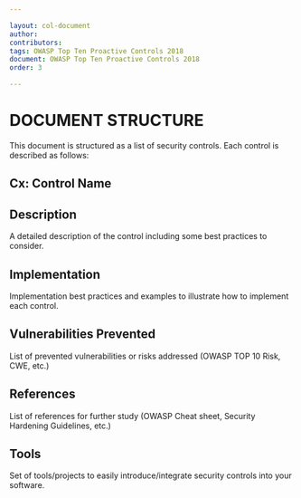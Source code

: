 ```yaml
---

layout: col-document
author:
contributors:
tags: OWASP Top Ten Proactive Controls 2018
document: OWASP Top Ten Proactive Controls 2018
order: 3

---
```


# DOCUMENT STRUCTURE
This document is structured as a list of security controls. Each control is described as follows:


## Cx: Control Name

## Description
A detailed description of the control including some best practices to consider.

## Implementation
Implementation best practices  and examples to illustrate how to implement each control.

## Vulnerabilities Prevented
List of prevented vulnerabilities or risks addressed (OWASP TOP 10 Risk, CWE, etc.)

## References
List of references for further study (OWASP Cheat sheet, Security Hardening Guidelines, etc.)


## Tools
Set of tools/projects to easily introduce/integrate security controls into your software.
